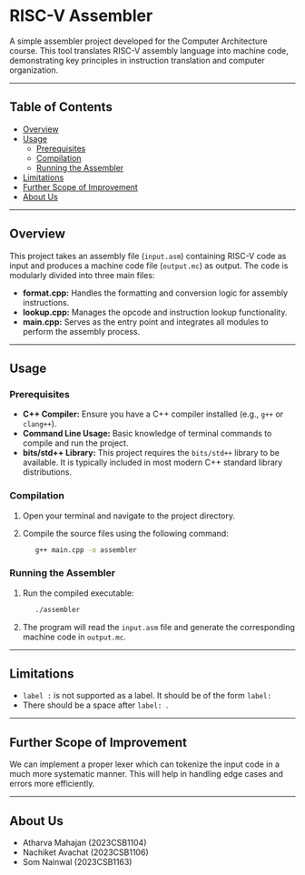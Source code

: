 # RISC-V Assembler

A simple assembler project developed for the Computer Architecture course. This tool translates RISC-V assembly language into machine code, demonstrating key principles in instruction translation and computer organization.

---

## Table of Contents

- [Overview](#overview)
- [Usage](#usage)
  - [Prerequisites](#prerequisites)
  - [Compilation](#compilation)
  - [Running the Assembler](#running-the-assembler)
- [Limitations](#limitations)
- [Further Scope of Improvement](#further-scope-of-improvement)
- [About Us](#about-us)


---

## Overview

This project takes an assembly file (`input.asm`) containing RISC-V code as input and produces a machine code file (`output.mc`) as output. The code is modularly divided into three main files:
- **format.cpp:** Handles the formatting and conversion logic for assembly instructions.
- **lookup.cpp:** Manages the opcode and instruction lookup functionality.
- **main.cpp:** Serves as the entry point and integrates all modules to perform the assembly process.

---

## Usage

### Prerequisites

- **C++ Compiler:** Ensure you have a C++ compiler installed (e.g., `g++` or `clang++`).
- **Command Line Usage:** Basic knowledge of terminal commands to compile and run the project.
- **bits/std++ Library:** This project requires the `bits/std++` library to be available. It is typically included in most modern C++ standard library distributions.


### Compilation

1. Open your terminal and navigate to the project directory.
2. Compile the source files using the following command:

   ```bash
      g++ main.cpp -o assembler
    ```
### Running the Assembler
1. Run the compiled executable:

   ```bash
      ./assembler
    ```
2. The program will read the `input.asm` file and generate the corresponding machine code in `output.mc`.

---

## Limitations
- `label :` is not supported as a label. It should be of the form `label:`
- There should be a space after `label: `.

---

## Further Scope of Improvement

We can implement a proper lexer which can tokenize the input code in a much more systematic manner. This will help in handling edge cases and errors more efficiently.

---

## About Us
- Atharva Mahajan (2023CSB1104)
- Nachiket Avachat (2023CSB1106)
- Som Nainwal (2023CSB1163)
